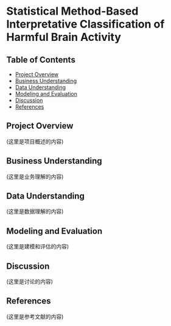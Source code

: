 # Statistical Method-Based Interpretative Classification of Harmful Brain Activity

## Table of Contents
- [Project Overview](#project-overview)
- [Business Understanding](#business-understanding)
- [Data Understanding](#data-understanding)
- [Modeling and Evaluation](#modeling-and-evaluation)
- [Discussion](#discussion)
- [References](#references)

## Project Overview
(这里是项目概述的内容)

## Business Understanding
(这里是业务理解的内容)

## Data Understanding
(这里是数据理解的内容)

## Modeling and Evaluation
(这里是建模和评估的内容)

## Discussion
(这里是讨论的内容)

## References
(这里是参考文献的内容)

